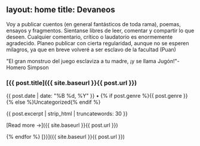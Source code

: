 ## layout: home title: Devaneos

Voy a publicar cuentos (en general fantásticos de toda rama), poemas, ensayos y fragmentos. Sientanse libres de leer, comentar y compartir lo que deseen. Cualquier comentario, crítico o laudatorio es enormemente agradecido. Planeo publicar con cierta regularidad, aunque no se esperen milagros, ya que en breve volveré a ser esclavo de la facultad (Puan)  

"El gran monstruo del juego esclaviza a tu madre, ¡y se llama Jugón!"-Homero Simpson

  
  

### \[{{ post.title\]({{ site.baseurl }}{{ post.url }})

{{ post.date | date: "%B %d, %Y" }} • {% if post.genre %}{{ post.genre }}{% else %}Uncategorized{% endif %}

{{ post.excerpt | strip\_html | truncatewords: 30 }}

\[Read more →\]({{ site.baseurl }}{{ post.url }})

{% endfor %} \[}}\]({{ site.baseurl }}{{ post.url }})